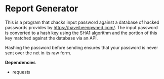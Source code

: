 # Report Generator

This is a program that chacks input password against a database of hacked passwords provides by https://haveibeenpwned.com/. The input password is converted to a hash key using the SHA1 algorithm and the portion of this key matched against the database via an API. 

Hashing the password before sending ensures that your password is never sent over the net in its raw form.

**Dependencies**
- requests
